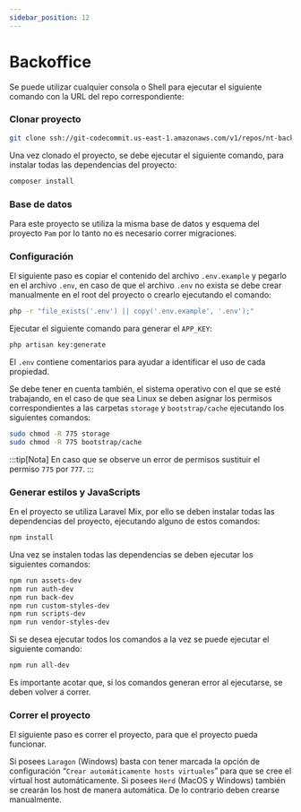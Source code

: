 ```yaml
---
sidebar_position: 12
---
```


# Backoffice

Se puede utilizar cualquier consola o Shell para ejecutar el siguiente comando con la URL del repo correspondiente:

### Clonar proyecto

```bash
git clone ssh://git-codecommit.us-east-1.amazonaws.com/v1/repos/nt-backoffice
```

Una vez clonado el proyecto, se debe ejecutar el siguiente comando, para instalar todas las dependencias del proyecto:

```bash
composer install
```

### Base de datos

Para este proyecto se utiliza la misma base de datos y esquema del proyecto `Pam` por lo tanto no es necesario correr migraciones.

### Configuración

El siguiente paso es copiar el contenido del archivo `.env.example` y pegarlo en el archivo `.env`, en caso de que el archivo `.env` no exista se debe crear manualmente en el root del proyecto o crearlo ejecutando el comando:

```bash
php -r "file_exists('.env') || copy('.env.example', '.env');"
```

Ejecutar el siguiente comando para generar el `APP_KEY`:

```bash
php artisan key:generate
```

El `.env` contiene comentarios para ayudar a identificar el uso de cada propiedad.

Se debe tener en cuenta también, el sistema operativo con el que se esté trabajando, en el caso de que sea Linux se deben asignar los permisos correspondientes a las carpetas `storage` y `bootstrap/cache` ejecutando los siguientes comandos:

```bash
sudo chmod -R 775 storage
sudo chmod -R 775 bootstrap/cache
```

:::tip[Nota]
En caso que se observe un error de permisos sustituir el permiso `775` por `777`.
:::

### Generar estilos y JavaScripts

En el proyecto se utiliza Laravel Mix, por ello se deben instalar todas las dependencias del proyecto, ejecutando alguno de estos comandos:

```bash
npm install
```

Una vez se instalen todas las dependencias se deben ejecutar los siguientes comandos:

```bash
npm run assets-dev
npm run auth-dev
npm run back-dev
npm run custom-styles-dev
npm run scripts-dev
npm run vendor-styles-dev
```

Si se desea ejecutar todos los comandos a la vez se puede ejecutar el siguiente comando:

```bash
npm run all-dev
```

Es importante acotar que, si los comandos generan error al ejecutarse, se deben volver a correr.

### Correr el proyecto

El siguiente paso es correr el proyecto, para que el proyecto pueda funcionar.

Si posees `Laragon` (Windows) basta con tener marcada la opción de configuración “`Crear automáticamente hosts virtuales`” para que se cree el virtual host automáticamente. Si posees `Herd` (MacOS y Windows) también se crearán los host de manera automática. De lo contrario deben crearse manualmente.